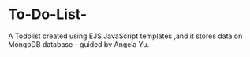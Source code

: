 # To-Do-List-
A Todolist created using EJS JavaScript templates  ,and it stores data on MongoDB database  - guided by Angela Yu.
